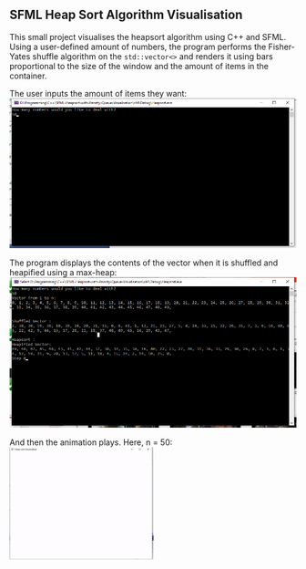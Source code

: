 ## SFML Heap Sort Algorithm Visualisation
This small project visualises the heapsort algorithm using C++ and SFML. Using a user-defined amount of numbers, the program performs the Fisher-Yates shuffle algorithm on the `std::vector<>` and renders it using bars proportional to the size of the window and the amount of items in the container.  

The user inputs the amount of items they want:
![User input for the amount of items](/showcase/amount.png "User input for the amount of items")

The program displays the contents of the vector when it is shuffled and heapified using a max-heap:
![Shuffled and Heapified](/showcase/shuffled.png "Shuffled and Heapified vectors")

And then the animation plays. Here, n = 50:
![Heapsort Animation](/showcase/anim.gif "Heapsort Animation")